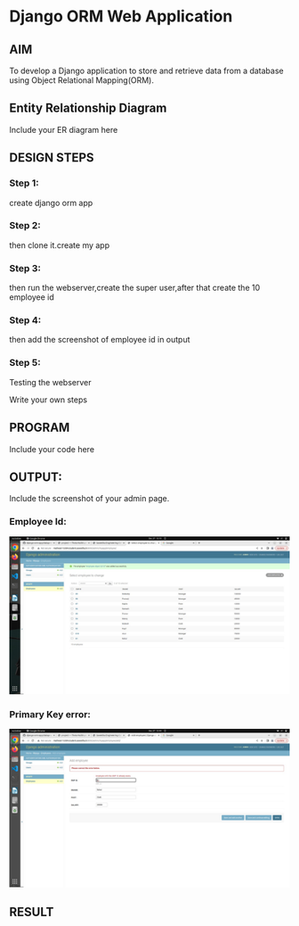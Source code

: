 # Django ORM Web Application

## AIM
To develop a Django application to store and retrieve data from a database using Object Relational Mapping(ORM).

## Entity Relationship Diagram

Include your ER diagram here

## DESIGN STEPS

### Step 1:

create django orm app

### Step 2:
then clone it.create my app

### Step 3:
then run the webserver,create the super user,after that create the 10 employee id


### Step 4:
then add the screenshot of employee id in output


### Step 5:

Testing the webserver

Write your own steps


## PROGRAM

Include your code here

## OUTPUT:

Include the screenshot of your admin page.
### Employee Id:

![Employee_id](./img2/10employeeid.jpeg)

### Primary Key error:

![Employee_id](./img2/primarykey.jpeg)



## RESULT
